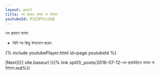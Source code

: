 ```yaml
---
layout: post
title: ওম প্রভাবে নামায গা টাইমস
youtubeId: P3Z3P7niZeQ
---
```

 
 
 ওম প্রভাবে নামায  
 
 -  যিনি সব কিছু উপভোগ করেন 
 
  
 
  
 
 
 
 
 
 


{% include youtubePlayer.html id=page.youtubeId %}
 
[Next]({{ site.baseurl }}{% link  split1/_posts/2016-07-12-ওম প্রবরউঠাযে নামায গা টাইমস.md%})
 
